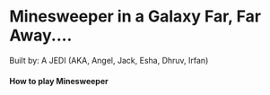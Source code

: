 # Minesweeper in a Galaxy Far, Far Away....
Built by: A JEDI (AKA, Angel, Jack, Esha, Dhruv, Irfan)

#### How to play Minesweeper 




